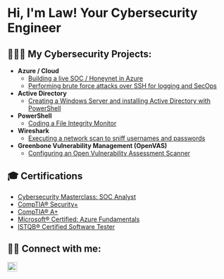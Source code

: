 <h1>Hi, I'm Law! Your Cybersecurity Engineer</h1>

<h2>👨🏿‍💻 My Cybersecurity Projects:</h2>

- <b>Azure / Cloud</b>
  - [Building a live SOC / Honeynet in Azure](https://github.com/LawEsan/Azure-SOC)
  - [Performing brute force attacks over SSH for logging and SecOps](https://github.com/LawEsan/Brute-Force-Attack-SSH)
- <b>Active Directory</b>
  - [Creating a Windows Server and installing Active Directory with PowerShell](https://github.com/LawEsan/Active-Directory)
- <b>PowerShell</b>
  - [Coding a File Integrity Monitor](https://github.com/LawEsan/PowerShell-FIM)
- <b>Wireshark</b>
  - [Executing a network scan to sniff usernames and passwords](https://github.com/LawEsan/Wireshark)
- <b>Greenbone Vulnerability Management (OpenVAS)</b>
  - [Configuring an Open Vulnerability Assessment Scanner](https://github.com/LawEsan/VulnerabilityScanner)

<h2>🎓 Certifications</h2>

- [Cybersecurity Masterclass: SOC Analyst](https://app.kajabi.com/certificates/c8921abb)
- [CompTIA® Security+](https://www.credly.com/badges/21985456-0afe-4dd9-89f6-1a188374ee21/public_url)
- [CompTIA® A+](https://www.credly.com/badges/c01ac5b7-6630-4198-b0a1-3078919c8cd2/public_url)
- [Microsoft® Certified: Azure Fundamentals](https://www.credly.com/badges/d7e19014-71e6-4234-881a-c54d3ad1212a/public_url)
- [ISTQB® Certified Software Tester](http://scr.istqb.org/?name=&number=00529296&orderBy=relevancy&orderDirection=&dateStart=&dateEnd=&expiryStart=&expiryEnd=&certificationBody=&examProvider=&certificationLevel=&country=)

<h2> 🤳🏿 Connect with me:</h2>

[<img align="left" alt="LawEsan | LinkedIn" width="22px" src="https://cdn.jsdelivr.net/npm/simple-icons@v3/icons/linkedin.svg" />][linkedin]

[linkedin]: https://www.linkedin.com/in/lawesan/
